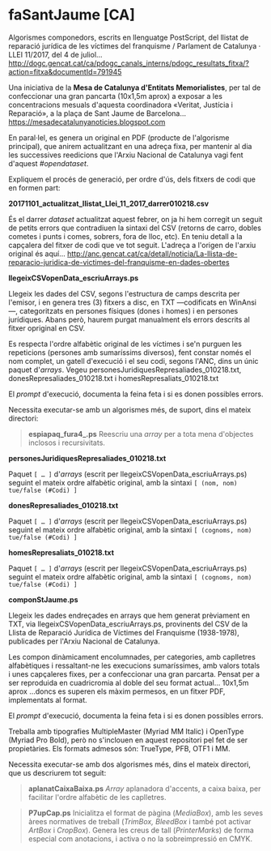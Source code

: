 # faSantJaume [CA]
Algorismes componedors, escrits en llenguatge PostScript, del llistat de reparació jurídica de les víctimes del franquisme / Parlament de Catalunya · LLEI 11/2017, del 4 de juliol… http://dogc.gencat.cat/ca/pdogc_canals_interns/pdogc_resultats_fitxa/?action=fitxa&documentId=791945

Una iniciativa de la **Mesa de Catalunya d'Entitats Memorialistes**, per tal de confeccionar una gran pancarta (10x1,5m aprox) a exposar a les concentracions mesuals d'aquesta coordinadora «Veritat, Justícia i Reparació», a la plaça de Sant Jaume de Barcelona… https://mesadecatalunyanoticies.blogspot.com

En paral·lel, es genera un original en PDF (producte de l'algorisme principal), que anirem actualitzant en una adreça fixa, per mantenir al dia les successives reedicions que l'Arxiu Nacional de Catalunya vagi fent d'aquest *#opendataset*.

Expliquem el procés de generació, per ordre d'ús, dels fitxers de codi que en formen part:

**20171101_actualitzat_llistat_Llei_11_2017_darrer010218.csv**
 
És el darrer *dataset* actualitzat aquest febrer, on ja hi hem corregit un seguit de petits errors que contradiuen la sintaxi del CSV (retorns de carro, dobles cometes i punts i comes, sobrers, fora de lloc, etc). En teniu detall a la capçalera del fitxer de codi que ve tot seguit. L'adreça a l'origen de l'arxiu original és aquí… http://anc.gencat.cat/ca/detall/noticia/La-llista-de-reparacio-juridica-de-victimes-del-franquisme-en-dades-obertes

**llegeixCSVopenData_escriuArrays.ps**

Llegeix les dades del CSV, segons l'estructura de camps descrita per l'emisor, i en genera tres (3) fitxers a disc, en TXT —codificats en WinAnsi—, categoritzats en persones físiques (dones i homes) i en persones jurídiques. Abans però, haurem purgat manualment els errors descrits al fitxer opriginal en CSV.

Es respecta l'ordre alfabètic original de les víctimes i se'n purguen les repeticions (persones amb sumaríssims diversos), fent constar només el nom complet, un gatell d'execució i el seu codi, segons l'ANC, dins un únic paquet d'*arrays*. Vegeu personesJuridiquesRepresaliades_010218.txt, donesRepresaliades_010218.txt i homesRepresaliats_010218.txt

El *prompt* d'execució, documenta la feina feta i si es donen possibles errors.

Necessita executar-se amb un algorismes més, de suport, dins el mateix directori:

> **espiapaq_fura4_.ps**
> Reescriu una *array* per a tota mena d'objectes inclosos i recursivitats.

**personesJuridiquesRepresaliades_010218.txt**

Paquet `[ … ]` d'*arrays* (escrit per llegeixCSVopenData_escriuArrays.ps) seguint el mateix ordre alfabètic original, amb la sintaxi `[ (nom, nom) tue/false (#Codi) ]`

**donesRepresaliades_010218.txt**
 
Paquet `[ … ]` d'*arrays* (escrit per llegeixCSVopenData_escriuArrays.ps) seguint el mateix ordre alfabètic original, amb la sintaxi `[ (cognoms, nom) tue/false (#Codi) ]`

**homesRepresaliats_010218.txt**

Paquet `[ … ]` d'*arrays* (escrit per llegeixCSVopenData_escriuArrays.ps) seguint el mateix ordre alfabètic original, amb la sintaxi `[ (cognoms, nom) tue/false (#Codi) ]`

**componStJaume.ps**

Llegeix les dades endreçades en arrays que hem generat prèviament en TXT, via llegeixCSVopenData_escriuArrays.ps, provinents del CSV de la Llista de Reparació Jurídica de Víctimes del Franquisme (1938-1978), publicades per l'Arxiu Nacional de Catalunya.

Les compon dinàmicament encolumnades, per categories, amb caplletres alfabètiques i ressaltant-ne les execucions sumaríssimes, amb valors totals i unes capçaleres fixes, per a confeccionar una gran parcarta. Pensat per a ser reproduida en cuadricromia al doble del seu format actual… 10x1,5m aprox …doncs es superen els màxim permesos, en un fitxer PDF, implementats al format.

El *prompt* d'execució, documenta la feina feta i si es donen possibles errors.

Treballa amb tipografies MultipleMaster (Myriad MM Italic) i OpenType (Myriad Pro Bold), però no s'inclouen en aquest repositori pel fet de ser propietàries. Els formats admesos són: TrueType, PFB, OTF1 i MM.

Necessita executar-se amb dos algorismes més, dins el mateix directori, que us descriurem tot seguit:

> **aplanatCaixaBaixa.ps**
> *Array* aplanadora d'accents, a caixa baixa, per facilitar l'ordre alfabètic de les caplletres.

> **P7upCap.ps**
> Inicialitza el format de pàgina (*MediaBox*), amb les seves àrees normatives de treball (*TrimBox, BleedBox* i també pot activar *ArtBox* i *CropBox*). Genera les creus de tall (*PrinterMarks*) de forma especial com anotacions, i activa o no la sobreimpressió en CMYK.

